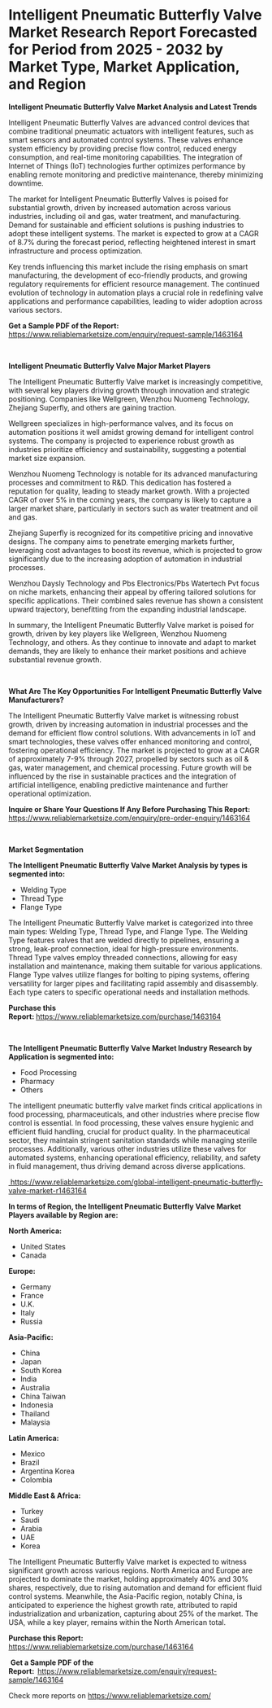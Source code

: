 <p><h1>Intelligent Pneumatic Butterfly Valve Market Research Report Forecasted for Period from 2025 -  2032 by Market Type, Market Application, and Region</h1></p><p><strong>Intelligent Pneumatic Butterfly Valve Market Analysis and Latest Trends</strong></p>
<p><p>Intelligent Pneumatic Butterfly Valves are advanced control devices that combine traditional pneumatic actuators with intelligent features, such as smart sensors and automated control systems. These valves enhance system efficiency by providing precise flow control, reduced energy consumption, and real-time monitoring capabilities. The integration of Internet of Things (IoT) technologies further optimizes performance by enabling remote monitoring and predictive maintenance, thereby minimizing downtime.</p><p>The market for Intelligent Pneumatic Butterfly Valves is poised for substantial growth, driven by increased automation across various industries, including oil and gas, water treatment, and manufacturing. Demand for sustainable and efficient solutions is pushing industries to adopt these intelligent systems. The market is expected to grow at a CAGR of 8.7% during the forecast period, reflecting heightened interest in smart infrastructure and process optimization. </p><p>Key trends influencing this market include the rising emphasis on smart manufacturing, the development of eco-friendly products, and growing regulatory requirements for efficient resource management. The continued evolution of technology in automation plays a crucial role in redefining valve applications and performance capabilities, leading to wider adoption across various sectors.</p></p>
<p><strong>Get a Sample PDF of the Report:&nbsp;</strong> <a href="https://www.reliablemarketsize.com/enquiry/request-sample/1463164?utm_campaign=2944&utm_medium=2&utm_source=Github&utm_content=ia&utm_term=12042025&utm_id=intelligent-pneumatic-butterfly-valve">https://www.reliablemarketsize.com/enquiry/request-sample/1463164</a></p>
<p>&nbsp;</p>
<p><strong>Intelligent Pneumatic Butterfly Valve Major Market Players</strong></p>
<p><p>The Intelligent Pneumatic Butterfly Valve market is increasingly competitive, with several key players driving growth through innovation and strategic positioning. Companies like Wellgreen, Wenzhou Nuomeng Technology, Zhejiang Superfly, and others are gaining traction.</p><p>Wellgreen specializes in high-performance valves, and its focus on automation positions it well amidst growing demand for intelligent control systems. The company is projected to experience robust growth as industries prioritize efficiency and sustainability, suggesting a potential market size expansion.</p><p>Wenzhou Nuomeng Technology is notable for its advanced manufacturing processes and commitment to R&D. This dedication has fostered a reputation for quality, leading to steady market growth. With a projected CAGR of over 5% in the coming years, the company is likely to capture a larger market share, particularly in sectors such as water treatment and oil and gas.</p><p>Zhejiang Superfly is recognized for its competitive pricing and innovative designs. The company aims to penetrate emerging markets further, leveraging cost advantages to boost its revenue, which is projected to grow significantly due to the increasing adoption of automation in industrial processes.</p><p>Wenzhou Daysly Technology and Pbs Electronics/Pbs Watertech Pvt focus on niche markets, enhancing their appeal by offering tailored solutions for specific applications. Their combined sales revenue has shown a consistent upward trajectory, benefitting from the expanding industrial landscape.</p><p>In summary, the Intelligent Pneumatic Butterfly Valve market is poised for growth, driven by key players like Wellgreen, Wenzhou Nuomeng Technology, and others. As they continue to innovate and adapt to market demands, they are likely to enhance their market positions and achieve substantial revenue growth.</p></p>
<p>&nbsp;</p>
<p><strong>What Are The Key Opportunities For Intelligent Pneumatic Butterfly Valve Manufacturers?</strong></p>
<p><p>The Intelligent Pneumatic Butterfly Valve market is witnessing robust growth, driven by increasing automation in industrial processes and the demand for efficient flow control solutions. With advancements in IoT and smart technologies, these valves offer enhanced monitoring and control, fostering operational efficiency. The market is projected to grow at a CAGR of approximately 7-9% through 2027, propelled by sectors such as oil & gas, water management, and chemical processing. Future growth will be influenced by the rise in sustainable practices and the integration of artificial intelligence, enabling predictive maintenance and further operational optimization.</p></p>
<p><strong>Inquire or Share Your Questions If Any Before Purchasing This Report:</strong> <a href="https://www.reliablemarketsize.com/enquiry/pre-order-enquiry/1463164?utm_campaign=2944&utm_medium=2&utm_source=Github&utm_content=ia&utm_term=12042025&utm_id=intelligent-pneumatic-butterfly-valve">https://www.reliablemarketsize.com/enquiry/pre-order-enquiry/1463164</a></p>
<p>&nbsp;</p>
<p><strong>Market Segmentation</strong></p>
<p><strong>The Intelligent Pneumatic Butterfly Valve Market Analysis by types is segmented into:</strong></p>
<p><ul><li>Welding Type</li><li>Thread Type</li><li>Flange Type</li></ul></p>
<p><p>The Intelligent Pneumatic Butterfly Valve market is categorized into three main types: Welding Type, Thread Type, and Flange Type. The Welding Type features valves that are welded directly to pipelines, ensuring a strong, leak-proof connection, ideal for high-pressure environments. Thread Type valves employ threaded connections, allowing for easy installation and maintenance, making them suitable for various applications. Flange Type valves utilize flanges for bolting to piping systems, offering versatility for larger pipes and facilitating rapid assembly and disassembly. Each type caters to specific operational needs and installation methods.</p></p>
<p><strong>Purchase this Report:&nbsp;</strong><a href="https://www.reliablemarketsize.com/purchase/1463164?utm_campaign=2944&utm_medium=2&utm_source=Github&utm_content=ia&utm_term=12042025&utm_id=intelligent-pneumatic-butterfly-valve">https://www.reliablemarketsize.com/purchase/1463164</a></p>
<p>&nbsp;</p>
<p><strong>The Intelligent Pneumatic Butterfly Valve Market Industry Research by Application is segmented into:</strong></p>
<p><ul><li>Food Processing</li><li>Pharmacy</li><li>Others</li></ul></p>
<p><p>The intelligent pneumatic butterfly valve market finds critical applications in food processing, pharmaceuticals, and other industries where precise flow control is essential. In food processing, these valves ensure hygienic and efficient fluid handling, crucial for product quality. In the pharmaceutical sector, they maintain stringent sanitation standards while managing sterile processes. Additionally, various other industries utilize these valves for automated systems, enhancing operational efficiency, reliability, and safety in fluid management, thus driving demand across diverse applications.</p></p>
<p><a href="https://www.reliablemarketsize.com/global-intelligent-pneumatic-butterfly-valve-market-r1463164?utm_campaign=2944&utm_medium=2&utm_source=Github&utm_content=ia&utm_term=12042025&utm_id=intelligent-pneumatic-butterfly-valve">&nbsp;https://www.reliablemarketsize.com/global-intelligent-pneumatic-butterfly-valve-market-r1463164</a></p>
<p><strong>In terms of Region, the Intelligent Pneumatic Butterfly Valve Market Players available by Region are:</strong></p>
<p>
    <p> <strong> North America: </strong>
        <ul>
            <li>United States</li>
            <li>Canada</li>
        </ul>
        </p> 
    <p> <strong> Europe: </strong>
        <ul>
            <li>Germany</li>
            <li>France</li>
            <li>U.K.</li>
            <li>Italy</li>
            <li>Russia</li>
        </ul>
        </p> 
    <p> <strong> Asia-Pacific: </strong>
        <ul>
            <li>China</li>
            <li>Japan</li>
            <li>South Korea</li>
            <li>India</li>
            <li>Australia</li>
            <li>China Taiwan</li>
            <li>Indonesia</li>
            <li>Thailand</li>
            <li>Malaysia</li>
        </ul>
        </p> 
    <p> <strong> Latin America: </strong>
        <ul>
            <li>Mexico</li>
            <li>Brazil</li>
            <li>Argentina Korea</li>
            <li>Colombia</li>
        </ul>
        </p> 
    <p> <strong> Middle East & Africa: </strong>
        <ul>
            <li>Turkey</li>
            <li>Saudi</li>
            <li>Arabia</li>
            <li>UAE</li>
            <li>Korea</li>
        </ul>
    </p>
    </p>
<p><p>The Intelligent Pneumatic Butterfly Valve market is expected to witness significant growth across various regions. North America and Europe are projected to dominate the market, holding approximately 40% and 30% shares, respectively, due to rising automation and demand for efficient fluid control systems. Meanwhile, the Asia-Pacific region, notably China, is anticipated to experience the highest growth rate, attributed to rapid industrialization and urbanization, capturing about 25% of the market. The USA, while a key player, remains within the North American total.</p></p>
<p><strong>Purchase this Report: </strong><a href="https://www.reliablemarketsize.com/purchase/1463164?utm_campaign=2944&utm_medium=2&utm_source=Github&utm_content=ia&utm_term=12042025&utm_id=intelligent-pneumatic-butterfly-valve">https://www.reliablemarketsize.com/purchase/1463164</a></p>
<p>&nbsp;<strong>Get a Sample PDF of the Report:&nbsp;&nbsp;</strong><a href="https://www.reliablemarketsize.com/enquiry/request-sample/1463164?utm_campaign=2944&utm_medium=2&utm_source=Github&utm_content=ia&utm_term=12042025&utm_id=intelligent-pneumatic-butterfly-valve">https://www.reliablemarketsize.com/enquiry/request-sample/1463164</a></p>
<p><strong></strong></p>
<p>Check more reports on <a href="https://www.reliablemarketsize.com/?utm_campaign=2944&utm_medium=2&utm_source=Github&utm_content=ia&utm_term=12042025&utm_id=intelligent-pneumatic-butterfly-valve">https://www.reliablemarketsize.com/</a></p>